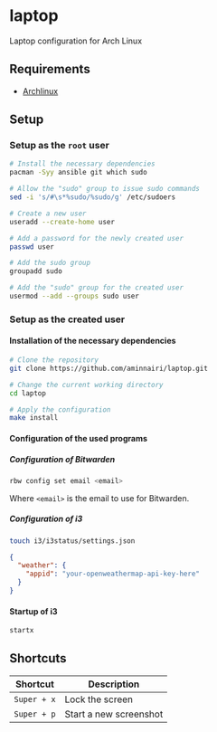 # laptop

Laptop configuration for Arch Linux

## Requirements

- [Archlinux](https://archlinux.org/)

## Setup

### Setup as the `root` user

```bash
# Install the necessary dependencies
pacman -Syy ansible git which sudo

# Allow the "sudo" group to issue sudo commands
sed -i 's/#\s*%sudo/%sudo/g' /etc/sudoers

# Create a new user
useradd --create-home user

# Add a password for the newly created user
passwd user

# Add the sudo group
groupadd sudo

# Add the "sudo" group for the created user
usermod --add --groups sudo user
```

### Setup as the created user

#### Installation of the necessary dependencies

```bash
# Clone the repository
git clone https://github.com/aminnairi/laptop.git

# Change the current working directory
cd laptop

# Apply the configuration
make install
```

#### Configuration of the used programs

##### Configuration of Bitwarden

```bash
rbw config set email <email>
```

Where `<email>` is the email to use for Bitwarden.

##### Configuration of i3

```bash
touch i3/i3status/settings.json
```

```json
{
  "weather": {
    "appid": "your-openweathermap-api-key-here"
  }
}
```

#### Startup of i3

```bash
startx
```

## Shortcuts

Shortcut | Description
---|---
`Super + x` | Lock the screen
`Super + p` | Start a new screenshot
